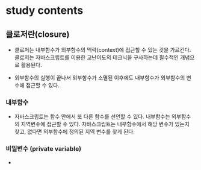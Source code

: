 # study contents

## 클로저란(closure)

- 클로저는 내부함수가 외부함수의 맥락(context)에 접근할 수 있는 것을 가르킨다. 클로저는 자바스크립트를 이용한 고난이도의 테크닉을 구사하는데 필수적인 개념으로 활용된다.

- 외부함수의 실행이 끝나서 외부함수가 소멸된 이후에도 내부함수가 외부함수의 변수에 접근할 수 있다.

### 내부함수

- 자바스크립트는 함수 안에서 또 다른 함수를 선언할 수 있다. 내부함수는 외부함수의 지역변수에 접근할 수 있다. 자바스크립트는 내부함수에서 해당 변수가 있는지 찾고, 없다면 외부함수에 정의된 지역 변수를 찾게 된다.

### 비밀변수 (private variable)

-
